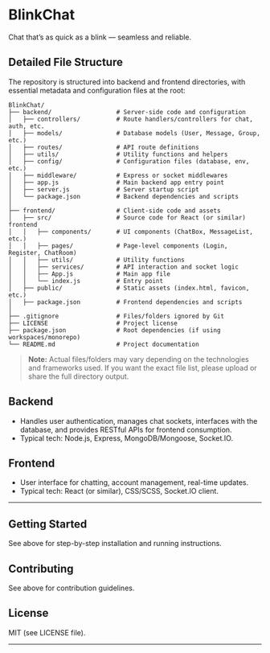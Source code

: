 # BlinkChat

Chat that’s as quick as a blink — seamless and reliable.

## Detailed File Structure

The repository is structured into backend and frontend directories, with essential metadata and configuration files at the root:

```
BlinkChat/
├── backend/                  # Server-side code and configuration
│   ├── controllers/          # Route handlers/controllers for chat, auth, etc.
│   ├── models/               # Database models (User, Message, Group, etc.)
│   ├── routes/               # API route definitions
│   ├── utils/                # Utility functions and helpers
│   ├── config/               # Configuration files (database, env, etc.)
│   ├── middleware/           # Express or socket middlewares
│   ├── app.js                # Main backend app entry point
│   ├── server.js             # Server startup script
│   └── package.json          # Backend dependencies and scripts
│
├── frontend/                 # Client-side code and assets
│   ├── src/                  # Source code for React (or similar) frontend
│   │   ├── components/       # UI components (ChatBox, MessageList, etc.)
│   │   ├── pages/            # Page-level components (Login, Register, ChatRoom)
│   │   ├── utils/            # Utility functions
│   │   ├── services/         # API interaction and socket logic
│   │   ├── App.js            # Main app file
│   │   └── index.js          # Entry point
│   ├── public/               # Static assets (index.html, favicon, etc.)
│   ├── package.json          # Frontend dependencies and scripts
│
├── .gitignore                # Files/folders ignored by Git
├── LICENSE                   # Project license
├── package.json              # Root dependencies (if using workspaces/monorepo)
└── README.md                 # Project documentation
```

> **Note:** Actual files/folders may vary depending on the technologies and frameworks used. If you want the exact file list, please upload or share the full directory output.

## Backend

- Handles user authentication, manages chat sockets, interfaces with the database, and provides RESTful APIs for frontend consumption.
- Typical tech: Node.js, Express, MongoDB/Mongoose, Socket.IO.

## Frontend

- User interface for chatting, account management, real-time updates.
- Typical tech: React (or similar), CSS/SCSS, Socket.IO client.

---

## Getting Started

See above for step-by-step installation and running instructions.

## Contributing

See above for contribution guidelines.

## License

MIT (see LICENSE file).

---
